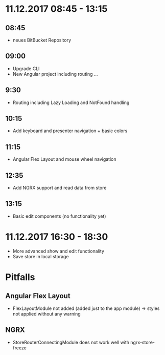 # 11.12.2017 08:45 - 13:15

## 08:45
- neues BitBucket Repository

## 09:00
- Upgrade CLI
- New Angular project including routing ...

## 9:30
- Routing including Lazy Loading and NotFound handling

## 10:15
- Add keyboard and presenter navigation + basic colors

## 11:15
- Angular Flex Layout and mouse wheel navigation

## 12:35
- Add NGRX support and read data from store

## 13:15
- Basic edit components (no functionality yet)

# 11.12.2017 16:30 - 18:30
- More advanced show and edit functionality
- Save store in local storage

# Pitfalls
## Angular Flex Layout
- FlexLayoutModule not added (added just to the app module) -> styles not applied without any warning

## NGRX
- StoreRouterConnectingModule does not work well with ngrx-store-freeze